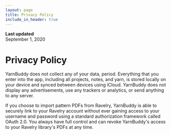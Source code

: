 ```yaml
---
layout: page
title: Privacy Policy
include_in_header: true
---
```


**Last updated**  
September 1, 2020

# Privacy Policy

YarnBuddy does not collect any of your data, period. Everything that you enter into the app, including all projects, notes, and yarn, is stored locally on your device and synced between devices using iCloud. YarnBuddy does not display any advertisements, use any trackers or analytics, or send anything to any server.

If you choose to import pattern PDFs from Ravelry, YarnBuddy is able to securely link to your Ravelry account without ever gaining access to your username and password using a standard authorization framework called OAuth 2.0. You always have full control and can revoke YarnBuddy's access to your Ravelry library's PDFs at any time.
